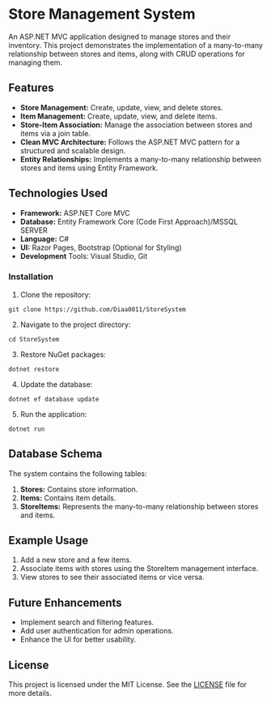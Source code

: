 # Store Management System
An ASP.NET MVC application designed to manage stores and their inventory.
This project demonstrates the implementation of a many-to-many relationship between stores and items, along with CRUD operations for managing them.

## Features
* **Store Management:** Create, update, view, and delete stores.
* **Item Management:** Create, update, view, and delete items.
* **Store-Item Association:** Manage the association between stores and items via a join table.
* **Clean MVC Architecture:** Follows the ASP.NET MVC pattern for a structured and scalable design. 
* **Entity Relationships:** Implements a many-to-many relationship between stores and items using Entity Framework.

## Technologies Used
* **Framework:** ASP.NET Core MVC
* **Database:** Entity Framework Core (Code First Approach)/MSSQL SERVER
* **Language:** C#
* **UI:** Razor Pages, Bootstrap (Optional for Styling)
* **Development** Tools: Visual Studio, Git

### Installation
1. Clone the repository:
```
git clone https://github.com/Diaa0011/StoreSystem
```
2. Navigate to the project directory:
```
cd StoreSystem
```
3. Restore NuGet packages:
```
dotnet restore
```
4. Update the database:
```
dotnet ef database update
```
5. Run the application:
```
dotnet run
```
## Database Schema
The system contains the following tables:
1. **Stores:** Contains store information.
2. **Items:** Contains item details.
3. **StoreItems:** Represents the many-to-many relationship between stores and items.

## Example Usage
1. Add a new store and a few items.
2. Associate items with stores using the StoreItem management interface.
3. View stores to see their associated items or vice versa.

## Future Enhancements
* Implement search and filtering features.
* Add user authentication for admin operations.
* Enhance the UI for better usability.

## License
This project is licensed under the MIT License. See the [LICENSE](./LICENSE) file for more details.





